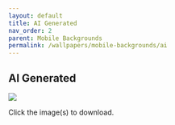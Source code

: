 ```yaml
---
layout: default
title: AI Generated
nav_order: 2
parent: Mobile Backgrounds
permalink: /wallpapers/mobile-backgrounds/ai
---
```


<div class="card">
    <div class="container">
        <h2 class="text-delta">AI Generated</h2>
        <div class="gallery">
            <a href="https://raw.githubusercontent.com/The-Back-Room/Wallpapers/refs/heads/main/mobile/Scenery/Wallpaper%20(1).png" target="_blank">
                <img src="https://raw.githubusercontent.com/The-Back-Room/Wallpapers/refs/heads/main/mobile/Scenery/Wallpaper%20(1).png" class="squared-corners"></a>
        </div>
        <p class="text-delta">Click the image(s) to download.</p>
    </div>
</div>